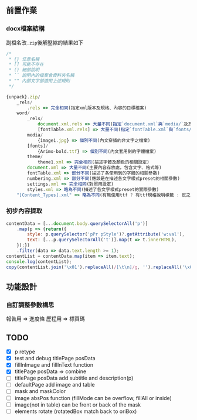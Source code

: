 ## 前置作業

### docx檔案結構

副檔名改`.zip`後解壓縮的結果如下

```js
/*
 * {} 任意名稱
 * [] 可能不存在
 * () 細部說明
 * `` 說明內的檔案會資料夾名稱
 * "" 內部文字部適用上述規則
 */

{unpack}.zip/
    _rels/
        .rels => 完全相同(指定xml版本及規格、內容的目標檔案)
    word/
        _rels/
            document.xml.rels => 大量不同(指定`document.xml`與`media/`及其他檔案的對應關係)
            [fontTable.xml.rels] => 大量不同(指定`fontTable.xml`與`fonts/`的對應關係)
        media/
            {image1.jpg} => 個別不同(內文穿插的非文字之檔案)
        [fonts]/
            {Arimo-bold.ttf} => 個別不同(內文套用到的字體檔案)
        theme/
            theme1.xml => 完全相同(描述字體及顏色的相關設定)
        document.xml => 大量不同(主要內容存放處，包含文字、格式等)
        fontTable.xml => 部分不同(描述了各使用到的字體的相關參數)
        numbering.xml => 部分不同(應該是在描述各文字樣式preset的相關參數)
        settings.xml => 完全相同(對照用設定)
        styles.xml => 略為不同(描述了各文字樣式preset的實際參數)
    "[Content_Types].xml" => 略為不同(有無使用ttf ? 有ttf規格說明標籤 : 反之)
```

### 初步內容提取

```js
contentData = [...document.body.querySelectorAll('p')]
    .map(p => {return({
        style: p.querySelector('pPr pStyle')?.getAttribute('w:val'), 
        text: [...p.querySelectorAll('t')].map(t => t.innerHTML), 
    });})
    .filter(data => data.text.length >= 1);
contentList = contentData.map(item => item.text);
console.log(contentList);
copy(contentList.join('\x01').replaceAll(/[\t\n]/g, '').replaceAll('\x01', '\n'));
```

## 功能設計

### 自訂調整參數構思

報告用
 => 進度條
歷程用
 => 標頁碼

## TODO

- [x] p retype
- [x] test and debug titlePage posData
- [x] fillInImage and fillInText function
- [x] titlePage posData => combine
- [ ] titlePage posData add subtitle and description(p)
- [ ] defaultPage add image and table
- [ ] mask and maskColor
- [ ] image absPos function (fillMode can be overflow, fillAll or inside)
- [ ] image(not in table) can be front or back of the mask
- [ ] elements rotate (rotatedBox match back to oriBox)